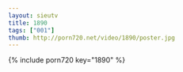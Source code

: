 ```yaml
--- 
layout: sieutv
title: 1890
tags: ["001"]
thumb: http://porn720.net/video/1890/poster.jpg
---
```

{% include porn720 key="1890" %} 
